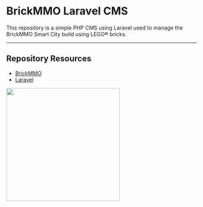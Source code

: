 # BrickMMO Laravel CMS

This repository is a simple PHP CMS using Laravel used to manage the BrickMMO Smart City build using LEGO® bricks.

***

## Repository Resources

* [BrickMMO](https://www.brickmmo.com/)
* [Laravel](https://laravel.com/)

<a href="https://brickmmo.com">
<img src="https://brickmmo.com/images/brickmmo-logo-horizontal.jpg" width="300">
</a>

